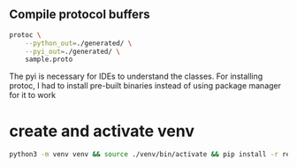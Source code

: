 ## Compile protocol buffers
```bash
protoc \
    --python_out=./generated/ \
    --pyi_out=./generated/ \
    sample.proto
```
The pyi is necessary for IDEs to understand the classes.
For installing protoc, I had to install pre-built binaries instead of using package manager for it to work

# create and activate venv
```bash
python3 -m venv venv && source ./venv/bin/activate && pip install -r requirements.txt
```

